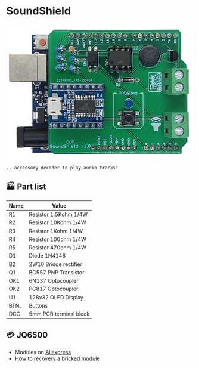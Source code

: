 # SoundShield

![](https://github.com/lucadentella/arduino-dcc-turnout-decoders/raw/main/Documentation/SoundShield.jpg)

    ...accessory decoder to play audio tracks! 
	
## :factory: Part list
|Name|Value|
|--|--|
|R1|Resistor 1.5Kohm 1/4W|
|R2|Resistor 10Kohm 1/4W|
|R3|Resistor 1Kohm 1/4W|
|R4|Resistor 100ohm 1/4W|
|R5|Resistor 470ohm 1/4W|
|D1|Diode 1N4148|
|B2|2W10 Bridge rectifier|
|Q1|BC557 PNP Transistor|
|OK1|6N137 Optocoupler|
|OK2|PC817 Optocoupler|
|U1|128x32 OLED Display|
|BTN_|Buttons|
|DCC|5mm PCB terminal block|

## :credit_card: JQ6500
- Modules on [Aliexpress](https://www.aliexpress.com/w/wholesale-jq6500.html?spm=a2g0o.best.search.0)
- [How to recovery a bricked module](https://www.youtube.com/watch?v=9h_RWsfRnY4)